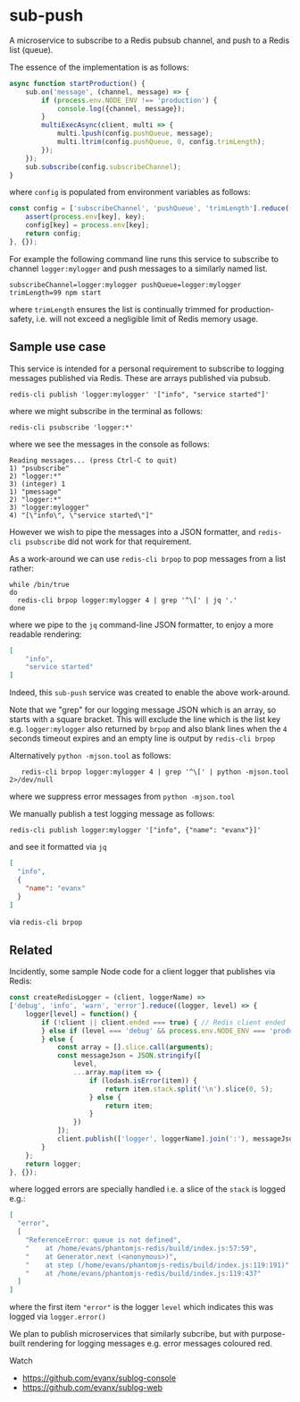 # sub-push

A microservice to subscribe to a Redis pubsub channel, and push to a Redis list (queue).

The essence of the implementation is as follows:
```javascript
async function startProduction() {
    sub.on('message', (channel, message) => {
        if (process.env.NODE_ENV !== 'production') {
            console.log({channel, message});
        }
        multiExecAsync(client, multi => {
            multi.lpush(config.pushQueue, message);
            multi.ltrim(config.pushQueue, 0, config.trimLength);
        });
    });
    sub.subscribe(config.subscribeChannel);
}
```
where `config` is populated from environment variables as follows:
```javascript
const config = ['subscribeChannel', 'pushQueue', 'trimLength'].reduce((config, key) => {
    assert(process.env[key], key);
    config[key] = process.env[key];    
    return config;
}, {});
```

For example the following command line runs this service to subscribe to channel `logger:mylogger` and push messages to a similarly named list.
```shell
subscribeChannel=logger:mylogger pushQueue=logger:mylogger trimLength=99 npm start
```
where `trimLength` ensures the list is continually trimmed for production-safety, i.e. will not exceed a negligible limit of Redis memory usage.

## Sample use case

This service is intended for a personal requirement to subscribe to logging messages published via Redis.
These are arrays published via pubsub.
```
redis-cli publish 'logger:mylogger' '["info", "service started"]'
```
where we might subscribe in the terminal as follows:
```
redis-cli psubscribe 'logger:*'
```
where we see the messages in the console as follows:
```
Reading messages... (press Ctrl-C to quit)
1) "psubscribe"
2) "logger:*"
3) (integer) 1
1) "pmessage"
2) "logger:*"
3) "logger:mylogger"
4) "[\"info\", \"service started\"]"
```
However we wish to pipe the messages into a JSON formatter, and `redis-cli psubscribe` did not work for that requirement.

As a work-around we can use `redis-cli brpop` to pop messages from a list rather:
```shell
while /bin/true
do
  redis-cli brpop logger:mylogger 4 | grep '^\[' | jq '.'
done
```
where we pipe to the `jq` command-line JSON formatter, to enjoy a more readable rendering:
```json
[
    "info",
    "service started"
]
```

Indeed, this `sub-push` service was created to enable the above work-around.

Note that we "grep" for our logging message JSON which is an array, so starts with a square bracket. This will exclude the line which is the list key e.g. `logger:mylogger` also returned by `brpop` and also blank lines when the `4` seconds timeout expires and an empty line is output by `redis-cli brpop`

Alternatively `python -mjson.tool` as follows:
```
   redis-cli brpop logger:mylogger 4 | grep '^\[' | python -mjson.tool 2>/dev/null
```
where we suppress error messages from `python -mjson.tool`

We manually publish a test logging message as follows:
```
redis-cli publish logger:mylogger '["info", {"name": "evanx"}]'
```
and see it formatted via `jq`
```json
[
  "info",
  {
    "name": "evanx"
  }
]
```
via `redis-cli brpop`


## Related

Incidently, some sample Node code for a client logger that publishes via Redis:
```javascript
const createRedisLogger = (client, loggerName) =>
['debug', 'info', 'warn', 'error'].reduce((logger, level) => {
    logger[level] = function() {
        if (!client || client.ended === true) { // Redis client ended
        } else if (level === 'debug' && process.env.NODE_ENV === 'production') {
        } else {
            const array = [].slice.call(arguments);
            const messageJson = JSON.stringify([
                level,
                ...array.map(item => {
                    if (lodash.isError(item)) {
                        return item.stack.split('\n').slice(0, 5);
                    } else {
                        return item;
                    }
                })
            ]);
            client.publish(['logger', loggerName].join(':'), messageJson);
        }
    };
    return logger;
}, {});
```
where logged errors are specially handled i.e. a slice of the `stack` is logged e.g.:
```json
[
  "error",
  [
    "ReferenceError: queue is not defined",
    "    at /home/evans/phantomjs-redis/build/index.js:57:59",
    "    at Generator.next (<anonymous>)",
    "    at step (/home/evans/phantomjs-redis/build/index.js:119:191)",
    "    at /home/evans/phantomjs-redis/build/index.js:119:437"
  ]
]
```
where the first item `"error"` is the logger `level` which indicates this was logged via `logger.error()`

We plan to publish microservices that similarly subcribe, but with purpose-built rendering for logging messages e.g. error messages coloured red.

Watch
- https://github.com/evanx/sublog-console
- https://github.com/evanx/sublog-web
